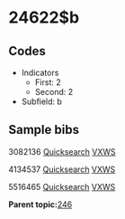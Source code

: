 # 24622$b

## Codes

-   Indicators
    -   First: 2
    -   Second: 2
-   Subfield: b

## Sample bibs

3082136 [Quicksearch](https://search.library.yale.edu/catalog/3082136) [VXWS](http://prodorbis.library.yale.edu:7014/vxws/GetHoldingsService?bibId=3082136)

4134537 [Quicksearch](https://search.library.yale.edu/catalog/4134537) [VXWS](http://prodorbis.library.yale.edu:7014/vxws/GetHoldingsService?bibId=4134537)

5516465 [Quicksearch](https://search.library.yale.edu/catalog/5516465) [VXWS](http://prodorbis.library.yale.edu:7014/vxws/GetHoldingsService?bibId=5516465)

**Parent topic:**[246](../../tags/246/246.md)

